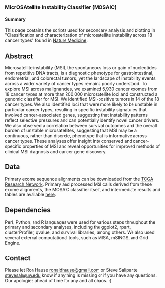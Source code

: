 ### MicrOSAtellite Instability Classifier (MOSAIC)

#### Summary
This page contains the scripts used for secondary analysis and plotting in "Classification and characterization of microsatellite instability across 18 cancer types" found in [Nature Medicine](http://www.nature.com/nm/index.html).

## Abstract

Microsatellite instability (MSI), the spontaneous loss or gain of nucleotides from repetitive DNA tracts, is a diagnostic phenotype for gastrointestinal, endometrial, and colorectal tumors, yet the landscape of instability events across a wider variety of cancer types remains poorly understood. To explore MSI across malignancies, we examined 5,930 cancer exomes from 18 cancer types at more than 200,000 microsatellite loci and constructed a genomic classifier for MSI. We identified MSI-positive tumors in 14 of the 18 cancer types. We also identified loci that were more likely to be unstable in particular cancer types, resulting in specific instability signatures that involved cancer-associated genes, suggesting that instability patterns reflect selective pressures and can potentially identify novel cancer drivers. We also observed a correlation between survival outcomes and the overall burden of unstable microsatellites, suggesting that MSI may be a continuous, rather than discrete, phenotype that is informative across cancer types. These analyses offer insight into conserved and cancer-specific properties of MSI and reveal opportunities for improved methods of clinical MSI diagnosis and cancer gene discovery.

## Data
Primary exome sequence alignments can be downloaded from the [TCGA Research Network](http://cancergenomenih.gov/). Primary and processed MSI calls derived from these exome alignments, the MOSAIC classifier itself, and intermediate results and tables are available [here](http://krishna.gs.washington.edu/content/members/hauser/mosaic/).

## Dependencies
Perl, Python, and R languages were used for various steps throughout the primary and secondary analyses, including the ggplot2, rpart, clusterProfiler, qvalue, and survival libraries, among others. We also used several external computational tools, such as MISA, mSINGS, and Grid Engine.

## Contact
Please let Ron Hause <ronaldhause@gmail.com> or Steve Salipante <stevesal@uw.edu> know if anything is missing or if you have any questions. Our apologies ahead of time for any and all chaos. :)